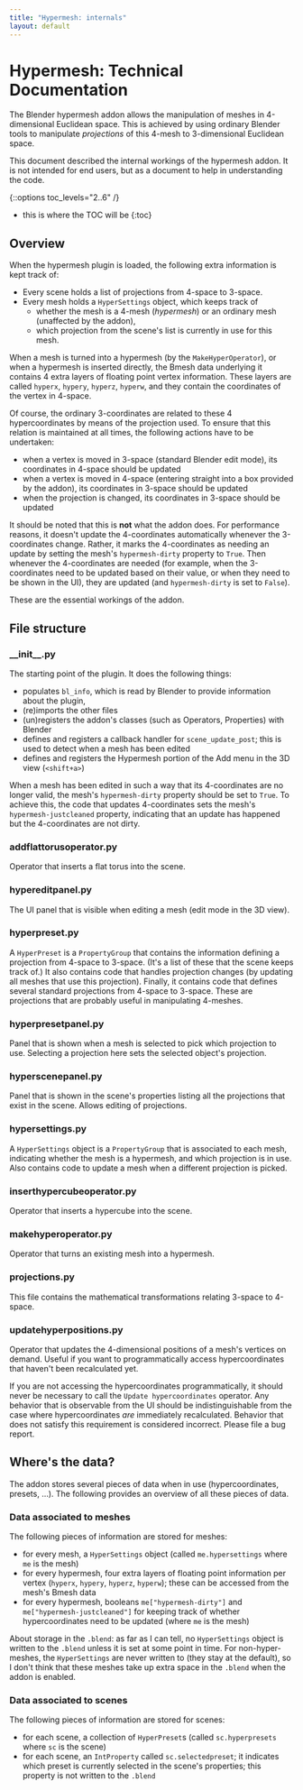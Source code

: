 ```yaml
---
title: "Hypermesh: internals"
layout: default
---
```


# Hypermesh: Technical Documentation

The Blender hypermesh addon allows the manipulation of meshes in 4-dimensional Euclidean space.
This is achieved by using ordinary Blender tools to manipulate _projections_ of this 4-mesh
to 3-dimensional Euclidean space.

This document described the internal workings of the hypermesh addon.
It is not intended for end users, but as a document to help in understanding the code.

{::options toc_levels="2..6" /}
* this is where the TOC will be
{:toc}

## Overview

When the hypermesh plugin is loaded, the following extra information is kept track of:

 - Every scene holds a list of projections from 4-space to 3-space.
 - Every mesh holds a `HyperSettings` object, which keeps track of
     * whether the mesh is a 4-mesh (_hypermesh_) or an ordinary mesh (unaffected by the addon),
     * which projection from the scene's list is currently in use for this mesh.

When a mesh is turned into a hypermesh (by the `MakeHyperOperator`),
or when a hypermesh is inserted directly,
the Bmesh data underlying it contains 4 extra layers of floating point vertex information.
These layers are called `hyperx`, `hypery`, `hyperz`, `hyperw`, and they contain the
coordinates of the vertex in 4-space.

Of course, the ordinary 3-coordinates are related to these 4 hypercoordinates by means
of the projection used.
To ensure that this relation is maintained at all times, the following actions have to be undertaken:

 - when a vertex is moved in 3-space (standard Blender edit mode),
   its coordinates in 4-space should be updated
 - when a vertex is moved in 4-space (entering straight into a box provided by the addon),
   its coordinates in 3-space should be updated
 - when the projection is changed,
   its coordinates in 3-space should be updated

It should be noted that this is **not** what the addon does.
For performance reasons, it doesn't update the 4-coordinates automatically
whenever the 3-coordinates change. Rather, it marks the 4-coordinates as needing
an update by setting the mesh's `hypermesh-dirty` property to `True`.
Then whenever the 4-coordinates are needed (for example, when the 3-coordinates need to be
updated based on their value, or when they need to be shown in the UI),
they are updated (and `hypermesh-dirty` is set to `False`).

These are the essential workings of the addon.


## File structure

### \_\_init\_\_.py

The starting point of the plugin.
It does the following things:

 - populates `bl_info`, which is read by Blender to provide information about the plugin,
 - (re)imports the other files
 - (un)registers the addon's classes (such as Operators, Properties) with Blender
 - defines and registers a callback handler for `scene_update_post`; this is used to detect when a
   mesh has been edited
 - defines and registers the Hypermesh portion of the Add menu in the 3D view (`<shift+a>`)

When a mesh has been edited in such a way that its 4-coordinates are no longer valid,
the mesh's `hypermesh-dirty` property should be set to `True`.
To achieve this, the code that updates 4-coordinates sets the mesh's `hypermesh-justcleaned` property,
indicating that an update has happened but the 4-coordinates are not dirty.


### addflattorusoperator.py

Operator that inserts a flat torus into the scene.


### hypereditpanel.py

The UI panel that is visible when editing a mesh (edit mode in the 3D view).


### hyperpreset.py

A `HyperPreset` is a `PropertyGroup` that contains the information defining a projection from 4-space
to 3-space.
(It's a list of these that the scene keeps track of.)
It also contains code that handles projection changes (by updating all meshes that use this projection).
Finally, it contains code that defines several standard projections from 4-space to 3-space.
These are projections that are probably useful in manipulating 4-meshes.


### hyperpresetpanel.py

Panel that is shown when a mesh is selected to pick which projection to use.
Selecting a projection here sets the selected object's projection.


### hyperscenepanel.py

Panel that is shown in the scene's properties listing all the projections
that exist in the scene.
Allows editing of projections.


### hypersettings.py

A `HyperSettings` object is a `PropertyGroup` that is associated to each mesh,
indicating whether the mesh is a hypermesh, and which projection is in use.
Also contains code to update a mesh when a different projection is picked.


### inserthypercubeoperator.py

Operator that inserts a hypercube into the scene.


### makehyperoperator.py

Operator that turns an existing mesh into a hypermesh.


### projections.py

This file contains the mathematical transformations relating 3-space to 4-space.


### updatehyperpositions.py

Operator that updates the 4-dimensional positions of a mesh's vertices on demand.
Useful if you want to programmatically access hypercoordinates that haven't been
recalculated yet.

If you are not accessing the hypercoordinates programmatically, it should never be necessary
to call the `Update hypercoordinates` operator.
Any behavior that is observable from the UI should be indistinguishable from the case where hypercoordinates
_are_ immediately recalculated.
Behavior that does not satisfy this requirement is considered incorrect. Please file a bug report.


## Where's the data?

The addon stores several pieces of data when in use (hypercoordinates, presets, ...).
The following provides an overview of all these pieces of data.


### Data associated to meshes

The following pieces of information are stored for meshes:

 - for every mesh, a `HyperSettings` object (called `me.hypersettings` where `me` is the mesh)
 - for every hypermesh, four extra layers of floating point information per vertex (`hyperx`,
   `hypery`, `hyperz`, `hyperw`); these can be accessed from the mesh's Bmesh data
 - for every hypermesh, booleans `me["hypermesh-dirty"]` and `me["hypermesh-justcleaned"]`
   for keeping track of whether hypercoordinates need to be updated (where `me` is the mesh)

About storage in the `.blend`:
as far as I can tell, no `HyperSettings` object is written to the `.blend` unless
it is set at some point in time. For non-hyper-meshes, the `HyperSettings` are never written
to (they stay at the default), so I don't think that these meshes take up extra space in the
`.blend` when the addon is enabled.


### Data associated to scenes

The following pieces of information are stored for scenes:

 - for each scene, a collection of `HyperPreset`s (called `sc.hyperpresets` where `sc` is the scene)
 - for each scene, an `IntProperty` called `sc.selectedpreset`; it indicates which preset is currently
   selected in the scene's properties; this property is not written to the `.blend`



